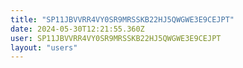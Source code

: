 ```yaml
---
title: "SP11JBVVRR4VY0SR9MRSSKB22HJ5QWGWE3E9CEJPT"
date: 2024-05-30T12:21:55.360Z
user: SP11JBVVRR4VY0SR9MRSSKB22HJ5QWGWE3E9CEJPT
layout: "users"
---
```

    